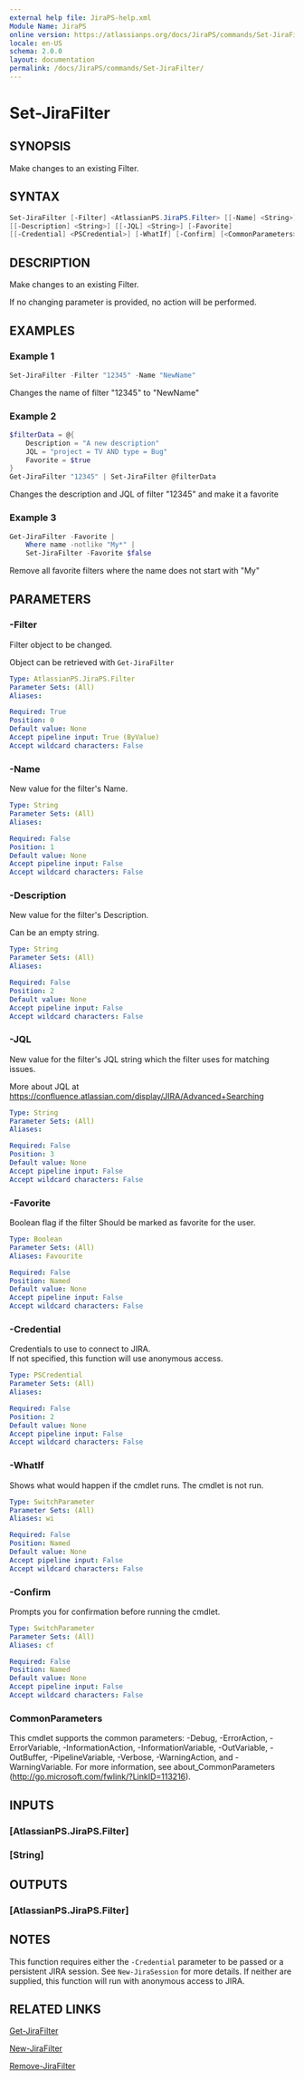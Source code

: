 ```yaml
---
external help file: JiraPS-help.xml
Module Name: JiraPS
online version: https://atlassianps.org/docs/JiraPS/commands/Set-JiraFilter/
locale: en-US
schema: 2.0.0
layout: documentation
permalink: /docs/JiraPS/commands/Set-JiraFilter/
---
```

# Set-JiraFilter

## SYNOPSIS

Make changes to an existing Filter.

## SYNTAX

```powershell
Set-JiraFilter [-Filter] <AtlassianPS.JiraPS.Filter> [[-Name] <String>]
[[-Description] <String>] [[-JQL] <String>] [-Favorite]
[[-Credential] <PSCredential>] [-WhatIf] [-Confirm] [<CommonParameters>]
```

## DESCRIPTION

Make changes to an existing Filter.

If no changing parameter is provided, no action will be performed.

## EXAMPLES

### Example 1

```powershell
Set-JiraFilter -Filter "12345" -Name "NewName"
```

Changes the name of filter "12345" to "NewName"

### Example 2

```powershell
$filterData = @{
    Description = "A new description"
    JQL = "project = TV AND type = Bug"
    Favorite = $true
}
Get-JiraFilter "12345" | Set-JiraFilter @filterData
```

Changes the description and JQL of filter "12345" and make it a favorite

### Example 3

```powershell
Get-JiraFilter -Favorite |
    Where name -notlike "My*" |
    Set-JiraFilter -Favorite $false
```

Remove all favorite filters where the name does not start with "My"

## PARAMETERS

### -Filter

Filter object to be changed.

Object can be retrieved with `Get-JiraFilter`

```yaml
Type: AtlassianPS.JiraPS.Filter
Parameter Sets: (All)
Aliases:

Required: True
Position: 0
Default value: None
Accept pipeline input: True (ByValue)
Accept wildcard characters: False
```

### -Name

New value for the filter's Name.

```yaml
Type: String
Parameter Sets: (All)
Aliases:

Required: False
Position: 1
Default value: None
Accept pipeline input: False
Accept wildcard characters: False
```

### -Description

New value for the filter's Description.

Can be an empty string.

```yaml
Type: String
Parameter Sets: (All)
Aliases:

Required: False
Position: 2
Default value: None
Accept pipeline input: False
Accept wildcard characters: False
```

### -JQL

New value for the filter's JQL string which the filter uses for matching issues.

More about JQL at <https://confluence.atlassian.com/display/JIRA/Advanced+Searching>

```yaml
Type: String
Parameter Sets: (All)
Aliases:

Required: False
Position: 3
Default value: None
Accept pipeline input: False
Accept wildcard characters: False
```

### -Favorite

Boolean flag if the filter Should be marked as favorite for the user.

```yaml
Type: Boolean
Parameter Sets: (All)
Aliases: Favourite

Required: False
Position: Named
Default value: None
Accept pipeline input: False
Accept wildcard characters: False
```

### -Credential

Credentials to use to connect to JIRA.  
If not specified, this function will use anonymous access.

```yaml
Type: PSCredential
Parameter Sets: (All)
Aliases:

Required: False
Position: 2
Default value: None
Accept pipeline input: False
Accept wildcard characters: False
```

### -WhatIf

Shows what would happen if the cmdlet runs.
The cmdlet is not run.

```yaml
Type: SwitchParameter
Parameter Sets: (All)
Aliases: wi

Required: False
Position: Named
Default value: None
Accept pipeline input: False
Accept wildcard characters: False
```

### -Confirm

Prompts you for confirmation before running the cmdlet.

```yaml
Type: SwitchParameter
Parameter Sets: (All)
Aliases: cf

Required: False
Position: Named
Default value: None
Accept pipeline input: False
Accept wildcard characters: False
```

### CommonParameters

This cmdlet supports the common parameters: -Debug, -ErrorAction,
-ErrorVariable, -InformationAction, -InformationVariable, -OutVariable,
-OutBuffer, -PipelineVariable, -Verbose, -WarningAction, and -WarningVariable.
For more information, see about_CommonParameters
(<http://go.microsoft.com/fwlink/?LinkID=113216>).

## INPUTS

### [AtlassianPS.JiraPS.Filter]

### [String]

## OUTPUTS

### [AtlassianPS.JiraPS.Filter]

## NOTES

This function requires either the `-Credential` parameter to be passed
or a persistent JIRA session.
See `New-JiraSession` for more details.
If neither are supplied, this function will run with anonymous access to JIRA.

## RELATED LINKS

[Get-JiraFilter](../Get-JiraFilter/)

[New-JiraFilter](../New-JiraFilter/)

[Remove-JiraFilter](../Remove-JiraFilter/)
